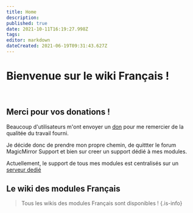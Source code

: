 ```yaml
---
title: Home
description: 
published: true
date: 2021-10-11T16:19:27.998Z
tags: 
editor: markdown
dateCreated: 2021-06-19T09:31:43.627Z
---
```


# Bienvenue sur le wiki Français !

<br>

## Merci pour vos donations !

Beaucoup d'utilisateurs m'ont envoyer un [don](https://www.paypal.com/cgi-bin/webscr?cmd=_s-xclick&hosted_button_id=TTHRH94Y4KL36&source=url) pour me remercier de la qualitée du travail fourni.

Je décide donc de prendre mon propre chemin, de quittter le forum MagicMirror Support et bien sur creer un support dédié à mes modules.

Actuellement, le support de tous mes modules est centralisés sur un [serveur dedié](http://forum.bugsounet.fr)

## Le wiki des modules Français

> Tous les wikis des modules Français sont disponibles !
{.is-info}


